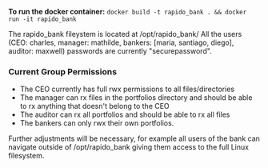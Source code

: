 **To run the docker container:**
`docker build -t rapido_bank . && docker run -it rapido_bank`

The rapido_bank fileystem is located at /opt/rapido_bank/
All the users (CEO: charles, manager: mathilde, bankers: [maria, santiago, diego], auditor: maxwell) passwords are currently "securepassword". 

### Current Group Permissions 
- The CEO currently has full rwx permissions to all files/directories
- The manager can rx files in the portfolios directory and should be able to rx anything that doesn't belong to the CEO
- The auditor can rx all portfolios and should be able to rx all files
- The bankers can only rwx their own portfolios.

Further adjustments will be necessary, for example all users of the bank can navigate outside of /opt/rapido_bank giving them access to the full Linux filesystem.
